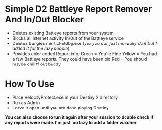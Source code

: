 # Simple D2 Battleye Report Remover And In/Out Blocker

- Deletes existing Battleye reports from your system
- Blocks all internet activity In/Out of the Battleye service
- Deletes Bungies miniticketdbg.exe (*yes you can just manually do it but I added it for the lazy people*)
- Provides color coded Report info;
  Green = You're Fine
  Yellow = You had a few Battleye reports. They could have been old
  Red = You should maybe chill tf out buddy


# How To Use

- Place VelocityProtect.exe in your Destiny 2 directory
- Run as Admin
- Leave it open until you are done playing Destiny

__You can also choose to run it again after your session to double check if any reports were made. I'm just too lazy to add a folder watcher__
